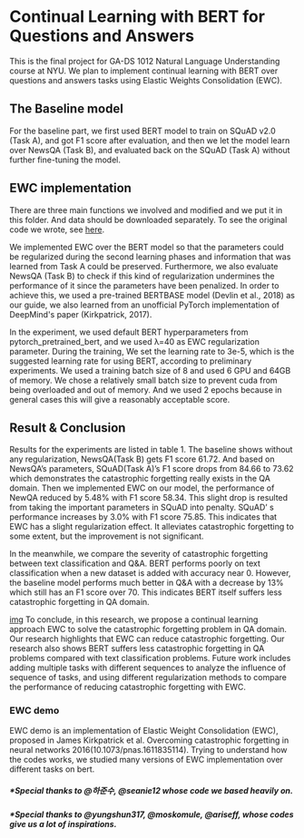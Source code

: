 # Continual Learning with BERT for Questions and Answers
This is the final project for GA-DS 1012 Natural Language Understanding course at NYU. We plan to implement continual learning with BERT over questions and answers tasks using Elastic Weights Consolidation (EWC).

## The Baseline model
For the baseline part, we first used BERT model to train on SQuAD v2.0 (Task A), and got F1 score after evaluation, and then we let the model learn over NewsQA (Task B),  and evaluated back on the SQuAD (Task A) without further fine-tuning the model.

## EWC implementation
There are three main functions we involved and modified and we put it in this folder. And data should be downloaded separately. To see the original code we wrote, see [here](https://github.com/JasonZhangzy1757/mrqa_for_nlu).

We implemented EWC over the BERT model so that the parameters could be regularized during the second learning phases and information that was learned from Task A could be preserved. Furthermore, we also evaluate NewsQA (Task B) to check if this kind of regularization undermines the performance of it since the parameters have been penalized. In order to achieve this, we used a pre-trained BERTBASE model (Devlin et al., 2018) as our guide, we also learned from an unofficial PyTorch implementation of DeepMind's paper (Kirkpatrick, 2017). 

In the experiment, we used default BERT hyperparameters from pytorch_pretrained_bert, and we used  λ=40 as EWC regularization parameter. During the training, We set the learning rate to 3e-5, which is the suggested learning rate for using BERT, according to preliminary experiments. We used a training batch size of 8 and used 6 GPU and 64GB of memory. We chose a relatively small batch size to prevent cuda from being overloaded and out of memory. And we used 2 epochs because in general cases this will give a reasonably acceptable score.

## Result & Conclusion

Results for the experiments are listed in table 1. The baseline shows without any regularization, NewsQA(Task B) gets F1 score 61.72. And based on NewsQA’s parameters, SQuAD(Task A)’s F1 score drops from 84.66 to 73.62 which demonstrates the catastrophic forgetting really exists in the QA domain. Then we implemented EWC on our model, the performance of NewQA reduced by 5.48% with F1 score 58.34. This slight drop is resulted from taking the important parameters in SQuAD into penalty. SQuAD’ s performance increases by 3.0% with F1 score 75.85. This indicates that EWC has a slight regularization effect. It alleviates catastrophic forgetting to some extent, but the improvement is not significant.

In the meanwhile, we compare the severity of catastrophic forgetting between text classification and Q&A.  BERT performs poorly on text classification when a new dataset is added with accuracy near 0. However, the baseline model performs much better in Q&A with a decrease by 13% which still has an F1 score over 70. This indicates BERT itself suffers less catastrophic forgetting in QA domain. 

[img](https://github.com/JasonZhangzy1757/NLU_Final_Project/blob/master/result.png)
To conclude, in this research, we propose a continual learning approach EWC to solve the catastrophic forgetting problem in QA domain. Our research highlights that EWC can reduce catastrophic forgetting. Our research also shows BERT suffers less catastrophic forgetting in QA problems compared with text classification problems. Future work includes adding multiple tasks with different sequences to analyze the influence of sequence of tasks, and using different regularization methods to compare the performance of reducing catastrophic forgetting with EWC.


### EWC demo 
EWC demo is an implementation of Elastic Weight Consolidation (EWC), proposed in James Kirkpatrick et al. Overcoming catastrophic forgetting in neural networks 2016(10.1073/pnas.1611835114). Trying to understand how the codes works, we studied many versions of EWC implementation over different tasks on bert.

##### *Special thanks to @하준수, @seanie12 whose code we based heavily on.
##### *Special thanks to @yungshun317, @moskomule, @ariseff, whose codes give us a lot of inspirations.
